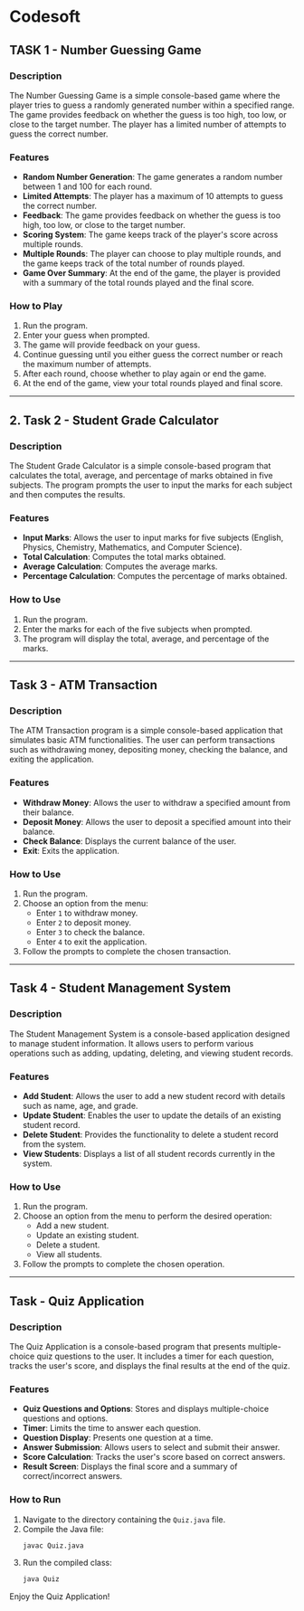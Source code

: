 # Codesoft

## TASK 1 - Number Guessing Game

### Description
The Number Guessing Game is a simple console-based game where the player tries to guess a randomly generated number within a specified range. The game provides feedback on whether the guess is too high, too low, or close to the target number. The player has a limited number of attempts to guess the correct number.

### Features
- **Random Number Generation**: The game generates a random number between 1 and 100 for each round.
- **Limited Attempts**: The player has a maximum of 10 attempts to guess the correct number.
- **Feedback**: The game provides feedback on whether the guess is too high, too low, or close to the target number.
- **Scoring System**: The game keeps track of the player's score across multiple rounds.
- **Multiple Rounds**: The player can choose to play multiple rounds, and the game keeps track of the total number of rounds played.
- **Game Over Summary**: At the end of the game, the player is provided with a summary of the total rounds played and the final score.

### How to Play
1. Run the program.
2. Enter your guess when prompted.
3. The game will provide feedback on your guess.
4. Continue guessing until you either guess the correct number or reach the maximum number of attempts.
5. After each round, choose whether to play again or end the game.
6. At the end of the game, view your total rounds played and final score.

***

## 2. Task 2 - Student Grade Calculator

### Description
The Student Grade Calculator is a simple console-based program that calculates the total, average, and percentage of marks obtained in five subjects. The program prompts the user to input the marks for each subject and then computes the results.

### Features
- **Input Marks**: Allows the user to input marks for five subjects (English, Physics, Chemistry, Mathematics, and Computer Science).
- **Total Calculation**: Computes the total marks obtained.
- **Average Calculation**: Computes the average marks.
- **Percentage Calculation**: Computes the percentage of marks obtained.

### How to Use
1. Run the program.
2. Enter the marks for each of the five subjects when prompted.
3. The program will display the total, average, and percentage of the marks.

 ***

## Task 3 - ATM Transaction

### Description
The ATM Transaction program is a simple console-based application that simulates basic ATM functionalities. The user can perform transactions such as withdrawing money, depositing money, checking the balance, and exiting the application.

### Features
- **Withdraw Money**: Allows the user to withdraw a specified amount from their balance.
- **Deposit Money**: Allows the user to deposit a specified amount into their balance.
- **Check Balance**: Displays the current balance of the user.
- **Exit**: Exits the application.

### How to Use
1. Run the program.
2. Choose an option from the menu:
   - Enter `1` to withdraw money.
   - Enter `2` to deposit money.
   - Enter `3` to check the balance.
   - Enter `4` to exit the application.
3. Follow the prompts to complete the chosen transaction.

***

## Task 4 - Student Management System

### Description
The Student Management System is a console-based application designed to manage student information. It allows users to perform various operations such as adding, updating, deleting, and viewing student records.

### Features
- **Add Student**: Allows the user to add a new student record with details such as name, age, and grade.
- **Update Student**: Enables the user to update the details of an existing student record.
- **Delete Student**: Provides the functionality to delete a student record from the system.
- **View Students**: Displays a list of all student records currently in the system.

### How to Use
1. Run the program.
2. Choose an option from the menu to perform the desired operation:
   - Add a new student.
   - Update an existing student.
   - Delete a student.
   - View all students.
3. Follow the prompts to complete the chosen operation.

 ***

## Task - Quiz Application

### Description
The Quiz Application is a console-based program that presents multiple-choice quiz questions to the user. It includes a timer for each question, tracks the user's score, and displays the final results at the end of the quiz.

### Features
- **Quiz Questions and Options**: Stores and displays multiple-choice questions and options.
- **Timer**: Limits the time to answer each question.
- **Question Display**: Presents one question at a time.
- **Answer Submission**: Allows users to select and submit their answer.
- **Score Calculation**: Tracks the user's score based on correct answers.
- **Result Screen**: Displays the final score and a summary of correct/incorrect answers.

### How to Run
1. Navigate to the directory containing the `Quiz.java` file.
2. Compile the Java file:
    ```sh
    javac Quiz.java
    ```
3. Run the compiled class:
    ```sh
    java Quiz
    ```

Enjoy the Quiz Application!


